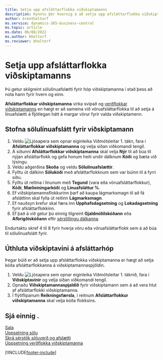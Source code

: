 ```yaml
---
title: Setja upp afsláttarflokka viðskiptamanns
description: Kynntu þér hvernig á að setja upp afsláttarflokka viðskiptamanna og búðu til sölulínuafslætti fyrir þessa flokka.
author: brentholtorf
ms.service: dynamics-365-business-central
ms.topic: article
ms.date: 06/08/2022
ms.author: bholtorf
ms.reviewer: bholtorf
---
```

# Setja upp afsláttarflokka viðskiptamanns

Þú getur skilgreint sölulínuafslætti fyrir hóp viðskiptamanna í stað þess að nota hann fyrir hvern og einn.

**Afsláttarflokkar viðskiptamanna** virka svipað og [verðflokkar viðskiptamanns](sales-how-to-set-up-customer-price-groups.md) en hægt er að sameina við vöruafsláttarflokka til að setja á línuafslætti á fljótlegan hátt á margar vörur fyrir valda viðskiptamenn.

## Stofna sölulínuafslátt fyrir viðskiptamann

1. Veldu ![Ljósapera sem opnar eiginleika Viðmótsleitar 1.](media/ui-search/search_small.png "Segðu mér hvað þú vilt gera") tákn, fara í **Afsláttarflokkar viðskiptamanna** og velja síðan viðkomandi tengil.
2. Á síðunni **Afsláttarflokkar viðskiptamanna** skal velja **Nýr** til að búa til nýjan afsláttarflokk og gefa honum heiti undir dálknum **Kóði** og bæta við lýsingu.
3. Veldu aðgerðina **Skoða** og veldu **Sölulínuafslættir**.
4. Fylltu út dálkinn **Sölukóði** með afsláttarflokknum sem var búinn til á fyrri síðu.
5. Fylltu út reitina í línunum með **Tegund** (vara eða vöruafsláttarflokkur), **Kóði**, **Mælieiningarkóði** og **Línuafsláttur %**.
6. Ef viðskiptamannsflokkurinn þarf að kaupa lágmarksmagn til að fá afsláttinn skal fylla út reitinn **Lágmarksmagn**.
7. Ef nauðsyn krefur skal færa inn **Upphafsdagsetning** og **Lokadagsetning** fyrir afsláttarflokkinn.
8. Ef það á við getur þú einnig tilgreint **Gjaldmiðilskóðann** eða **Afbrigðiskóðann** eftir [sérstillingu dálkanna](ui-personalization-user.md).

Endurtaktu skref 4 til 8 fyrir hverja vöru eða vöruafsláttarflokk sem á að búa til sölulínuafslátt fyrir.

## Úthluta viðskiptavini á afsláttarhóp

Þegar búið er að setja upp afsláttarflokka viðskiptamanna er hægt að setja kóða afsláttarflokkanna á viðskiptamannaspjöldin.

1. Veldu ![Ljósapera sem opnar eiginleika Viðmótsleitar 1.](media/ui-search/search_small.png "Segðu mér hvað þú vilt gera") táknið, fara í **Viðskiptavinir** og velja síðan viðkomandi tengil.
2. Opnaðu **Viðskiptamannaspjaldið** fyrir viðskiptamann sem á að vera hlut af afsláttarflokki viðskiptamanna.
3. Í flýtiflipanum **Reikningsfærsla**, í reitnum **Afsláttarflokkur viðskiptamanna** skal velja kóða flokksins.

## Sjá einnig .

[Sala](sales-manage-sales.md)  
[Uppsetning sölu](sales-setup-sales.md)  
[Skrá sérstök söluverð og afslætti](sales-how-record-sales-price-discount-payment-agreements.md)  
[Uppsetning verðflokka viðskiptamanna](sales-how-to-set-up-customer-price-groups.md)  

[!INCLUDE[footer-include](includes/footer-banner.md)]
